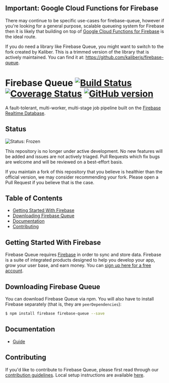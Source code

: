 ## Important: Google Cloud Functions for Firebase

There may continue to be specific use-cases for firebase-queue, however if you're looking for a general purpose, scalable queueing system for Firebase then it is likely that building on top of [Google Cloud Functions for Firebase](https://firebase.google.com/docs/functions/) is the ideal route. 

If you do need a library like Firebase Queue, you might want to switch to the fork created by Kaliber. This is a trimmed version of the library that is actively maintained. You can find it at: https://github.com/kaliberjs/firebase-queue.

# Firebase Queue [![Build Status](https://travis-ci.org/firebase/firebase-queue.svg?branch=master)](https://travis-ci.org/firebase/firebase-queue) [![Coverage Status](https://img.shields.io/coveralls/firebase/firebase-queue.svg?branch=master&style=flat)](https://coveralls.io/r/firebase/firebase-queue) [![GitHub version](https://badge.fury.io/gh/firebase%2Ffirebase-queue.svg)](http://badge.fury.io/gh/firebase%2Ffirebase-queue)

A fault-tolerant, multi-worker, multi-stage job pipeline built on the [Firebase Realtime
Database](https://firebase.google.com/docs/database/).

## Status

![Status: Frozen](https://img.shields.io/badge/Status-Frozen-yellow)

This repository is no longer under active development. No new features will be added and issues are not actively triaged. Pull Requests which fix bugs are welcome and will be reviewed on a best-effort basis.

If you maintain a fork of this repository that you believe is healthier than the official version, we may consider recommending your fork. Please open a Pull Request if you believe that is the case.


## Table of Contents

 * [Getting Started With Firebase](#getting-started-with-firebase)
 * [Downloading Firebase Queue](#downloading-firebase-queue)
 * [Documentation](#documentation)
 * [Contributing](#contributing)


## Getting Started With Firebase

Firebase Queue requires [Firebase](https://firebase.google.com/) in order to sync and store data.
Firebase is a suite of integrated products designed to help you develop your app, grow your user
base, and earn money. You can [sign up here for a free account](https://console.firebase.google.com/).


## Downloading Firebase Queue

You can download Firebase Queue via npm. You will also have to install Firebase separately (that is,
they are `peerDependencies`):

```bash
$ npm install firebase firebase-queue --save
```


## Documentation

* [Guide](docs/guide.md)


## Contributing

If you'd like to contribute to Firebase Queue, please first read through our [contribution
guidelines](.github/CONTRIBUTING.md). Local setup instructions are available [here](.github/CONTRIBUTING.md#local-setup).
